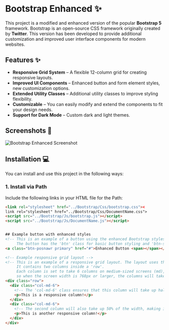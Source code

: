 # Bootstrap Enhanced :sparkles:

This project is a modified and enhanced version of the popular **Bootstrap 5** framework. Bootstrap is an open-source CSS framework originally created by **Twitter**. This version has been developed to provide additional customization and improved user interface components for modern websites. 

## Features ✨
- **Responsive Grid System** – A flexible 12-column grid for creating responsive layouts.
- **Improved UI Components** – Enhanced button and form element styles, new customization options.
- **Extended Utility Classes** – Additional utility classes to improve styling flexibility.
- **Customizable** – You can easily modify and extend the components to fit your design needs.
- **Support for Dark Mode** – Custom dark and light themes.

## Screenshots 📸
![Bootstrap Enhanced Screenshot](link_to_screenshot)

## Installation 💻

You can install and use this project in the following ways:

### 1. Install via Path
Include the following links in your HTML file for the Path:

```html
<link rel="stylesheet" href="../Bootstrap/Css/bootstrap.css"><
link rel="stylesheet" href="../Bootstrap/Css/DocumentName.css">
<script src="../Bootstrap/Js/bootstrap.js"></script>
<script src="../Bootstrap/Js/DocumentName.js"></script>


## Example button with enhanced styles
<!-- This is an example of a button using the enhanced Bootstrap styles from Bootstrap Enhanced.
     The button has the 'btn' class for basic button styling and 'btn-success' for a green success color. -->
<a class="btn-posnawr primary" href="#">Enhanced Button <span></span></a>

<!-- Example responsive grid layout -->
<!-- This is an example of a responsive grid layout. The layout uses the 12-column Bootstrap grid system.
     It contains two columns inside a 'row'. 
     Each column is set to take 6 columns on medium-sized screens (md), 
     so when the screen width is 768px or larger, the columns will take half the width each. -->
<div class="row">
  <div class="col-md-6">
    <!-- The 'col-md-6' class ensures that this column will take up half the width on medium screens (768px and above). -->
    <p>This is a responsive column!</p>
  </div>
  <div class="col-md-6">
    <!-- The second column will also take up 50% of the width, making it responsive to screen sizes. -->
    <p>This is another responsive column!</p>
  </div>
</div>
